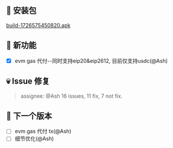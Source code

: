 ## 🚀 安装包

[build-1726575450820.apk](https://dalveywallet.s3.ap-northeast-1.amazonaws.com/release/apks/build-1726575450820.apk)

## 🎉 新功能

- [x] evm gas 代付--同时支持eip20&eip2612, 目前仅支持usdc(@Ash)

## 💀 Issue 修复

> assignee: @Ash 16 issues, 11 fix, 7 not fix.

## 📅 下一个版本

- [ ] evm gas 代付 tx(@Ash)
- [ ] 细节优化(@Ash)
